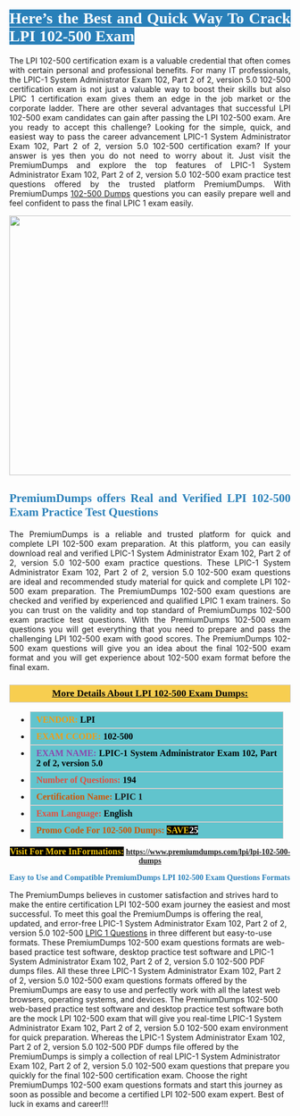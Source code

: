 <h1 style="text-align: justify;"><span style="color:#ffffff;"><span style="font-family:Georgia,serif;"><strong><span style="background-color:#2980b9;">Here’s the Best and Quick Way To Crack LPI 102-500 Exam</span></strong></span></span></h1>

<p style="text-align: justify;">The LPI 102-500 certification exam is a valuable credential that often comes with certain personal and professional benefits. For many IT professionals, the LPIC-1 System Administrator Exam 102, Part 2 of 2, version 5.0 102-500 certification exam is not just a valuable way to boost their skills but also LPIC 1 certification exam gives them an edge in the job market or the corporate ladder. There are other several advantages that successful LPI 102-500 exam candidates can gain after passing the LPI 102-500 exam. Are you ready to accept this challenge? Looking for the simple, quick, and easiest way to pass the career advancement LPIC-1 System Administrator Exam 102, Part 2 of 2, version 5.0 102-500 certification exam? If your answer is yes then you do not need to worry about it. Just visit the PremiumDumps and explore the top features of LPIC-1 System Administrator Exam 102, Part 2 of 2, version 5.0 102-500 exam practice test questions offered by the trusted platform PremiumDumps. With PremiumDumps <a href="https://www.premiumdumps.com/lpi/lpi-102-500-dumps">102-500 Dumps</a> questions you can easily prepare well and feel confident to pass the final LPIC 1 exam easily.</p>

<p style="text-align: center;"><a href="https://www.premiumdumps.com/lpi/lpi-102-500-dumps"><img alt="" src="https://i.imgur.com/KJGzbJ2.jpeg" style="width: 700px; height: 465px;" /></a></p>

<h2 style="text-align: justify;"><span style="color:#2980b9;"><span style="font-family:Georgia,serif;"><strong>PremiumDumps offers Real and Verified LPI 102-500 Exam Practice Test Questions</strong></span></span></h2>

<p style="text-align: justify;">The PremiumDumps is a reliable and trusted platform for quick and complete LPI 102-500 exam preparation. At this platform, you can easily download real and verified LPIC-1 System Administrator Exam 102, Part 2 of 2, version 5.0 102-500 exam practice questions. These LPIC-1 System Administrator Exam 102, Part 2 of 2, version 5.0 102-500 exam questions are ideal and recommended study material for quick and complete LPI 102-500 exam preparation. The PremiumDumps 102-500 exam questions are checked and verified by experienced and qualified LPIC 1 exam trainers. So you can trust on the validity and top standard of PremiumDumps 102-500 exam practice test questions. With the PremiumDumps 102-500 exam questions you will get everything that you need to prepare and pass the challenging LPI 102-500 exam with good scores. The PremiumDumps 102-500 exam questions will give you an idea about the final 102-500 exam format and you will get experience about 102-500 exam format before the final exam.</p>

<h3 style="background: #f7ce50; border: 1px solid rgb(204, 204, 204); padding: 5px 10px; text-align: center;"><span style="font-family:Georgia,serif;"><u><u><span style="color:#000000;"><span style="font-size:11pt"><span style="line-height:normal"><b><span style="font-size:13.0pt"><span cambria="">More Details About LPI 102-500 Exam Dumps:</span></span></b></span></span></span></u></u></span></h3>

<ul>
	<li style="margin:0cm 10pt">
	<div style="background:#61c4cd; border: 1px solid rgb(204, 204, 204); padding: 5px 10px; text-align: justify;"><span style="font-family:Georgia,serif;"><span style="font-size:11pt"><span style="line-height:normal"><b><span style="font-size:12.0pt"><span new="" roman="" times=""><span style="color:#f39c12;">VENDOR:</span> <span style="color:#000000;">LPI</span></span></span></b></span></span></span></div>
	</li>
	<li style="margin:0cm 10pt">
	<div style="background: #61c4cd; border: 1px solid rgb(204, 204, 204); padding: 5px 10px; text-align: justify;"><span style="font-family:Georgia,serif;"><span style="font-size:11pt"><span style="line-height:normal"><b><span style="font-size:12.0pt"><span new="" roman="" times=""><span style="color:#f39c12;">EXAM CCODE:</span> <span style="color:#000000;">102-500</span></span></span></b></span></span></span></div>
	</li>
	<li style="margin:0cm 10pt">
	<div style="background: #61c4cd; border: 1px solid rgb(204, 204, 204); padding: 5px 10px; text-align: justify;"><span style="font-family:Georgia,serif;"><span style="font-size:11pt"><span style="line-height:normal"><b><span style="font-size:12.0pt"><span new="" roman="" times=""><span style="color:#8e44ad;">EXAM NAME:</span> <span style="color:#000000;">LPIC-1 System Administrator Exam 102, Part 2 of 2, version 5.0</span></span></span></b></span></span></span></div>
	</li>
	<li style="margin:0cm 10pt">
	<div style="background: #61c4cd; border: 1px solid rgb(204, 204, 204); padding: 5px 10px;"><span style="font-family:Georgia,serif;"><span style="font-size:11pt"><span style="line-height:normal"><b><span style="font-size:12.0pt"><span new="" roman="" times=""><span style="color:#e74c3c;">Number of Questions:</span><span style="color:#000000;"><span style="color:#f1c40f;"> </span>194</span></span></span></b></span></span></span></div>
	</li>
	<li style="margin:0cm 10pt">
	<div style="background: #61c4cd; border: 1px solid rgb(204, 204, 204); padding: 5px 10px; text-align: justify;"><span style="font-family:Georgia,serif;"><span style="font-size:11pt"><span style="line-height:normal"><b><span style="font-size:12.0pt"><span new="" roman="" times=""><span style="color:#d35400;">Certification Name:</span> LPIC 1</span></span></b></span></span></span></div>
	</li>
	<li style="margin:0cm 10pt">
	<div style="background: #61c4cd; border: 1px solid rgb(204, 204, 204); padding: 5px 10px; text-align: justify;"><span style="font-family:Georgia,serif;"><span style="font-size:11pt"><span style="line-height:normal"><b><span style="font-size:12.0pt"><span new="" roman="" times=""><span style="color:#e74c3c;">Exam Language:</span> <span style="color:#000000;">English</span></span></span></b></span></span></span></div>
	</li>
	<li style="margin:0cm 10pt">
	<div style="background: #61c4cd; border: 1px solid rgb(204, 204, 204); padding: 5px 10px;"><span style="font-family:Georgia,serif;"><span style="font-size:11pt"><span style="line-height:normal"><b><span style="font-size:12.0pt"><span new="" roman="" times=""><span style="color:#d35400;">Promo Code For 102-500 Dumps:</span><span style="color:#f1c40f;"> <span style="background-color:#000000;">SAVE</span></span><span style="color:#ffffff;"><span style="background-color:#000000;">25</span></span></span></span></b></span></span></span></div>
	</li>
</ul>

<p style="text-align: center;"><span style="font-family:Georgia,serif;"><strong><span style="font-size:16px;"><span style="color:#f1c40f;"><span style="background-color:#000000;">Visit For More InFormations:</span></span></span> <a href="https://www.premiumdumps.com/lpi/lpi-102-500-dumps">https://www.premiumdumps.com/lpi/lpi-102-500-dumps</a></strong></span></p>

<p><span style="color:#2980b9;"><span style="font-family:Georgia,serif;"><strong><strong><strong>Easy to Use and Compatible PremiumDumps LPI 102-500 Exam Questions Formats</strong></strong></strong></span></span></p>

<p>The PremiumDumps believes in customer satisfaction and strives hard to make the entire certification LPI 102-500 exam journey the easiest and most successful. To meet this goal the PremiumDumps is offering the real, updated, and error-free LPIC-1 System Administrator Exam 102, Part 2 of 2, version 5.0 102-500 <a href="https://www.premiumdumps.com/lpi/lpic-1-dumps">LPIC 1 Questions</a> in three different but easy-to-use formats. These PremiumDumps 102-500 exam questions formats are web-based practice test software, desktop practice test software and LPIC-1 System Administrator Exam 102, Part 2 of 2, version 5.0 102-500 PDF dumps files. All these three LPIC-1 System Administrator Exam 102, Part 2 of 2, version 5.0 102-500 exam questions formats offered by the PremiumDumps are easy to use and perfectly work with all the latest web browsers, operating systems, and devices. The PremiumDumps 102-500 web-based practice test software and desktop practice test software both are the mock LPI 102-500 exam that will give you real-time LPIC-1 System Administrator Exam 102, Part 2 of 2, version 5.0 102-500 exam environment for quick preparation. Whereas the LPIC-1 System Administrator Exam 102, Part 2 of 2, version 5.0 102-500 PDF dumps file offered by the PremiumDumps is simply a collection of real LPIC-1 System Administrator Exam 102, Part 2 of 2, version 5.0 102-500 exam questions that prepare you quickly for the final 102-500 certification exam. Choose the right PremiumDumps 102-500 exam questions formats and start this journey as soon as possible and become a certified LPI 102-500 exam expert. Best of luck in exams and career!!!</p>
